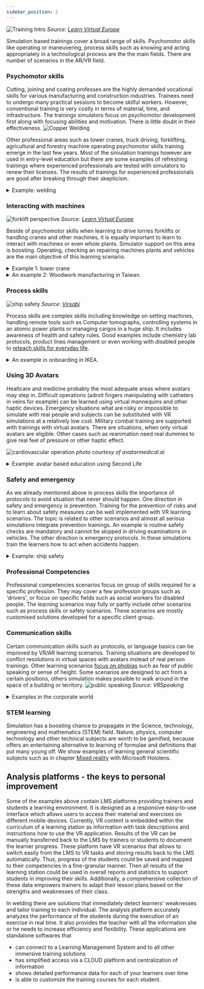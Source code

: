 ```yaml
---
sidebar_position: 2
---
```

![Training Intro](/img/png/trainingmix.png)
*Source: [Learn Virtual Europe](https://learnvirtual.eu)*

Simulation based trainings cover a broad range of skills. Psychomotor skills like operating or maneuvering, process skills such as knowing and acting appropriately in a technological process are the the main fields. There are number of scenarios in the AR/VR field.

### Psychomotor skills
Cutting, joining and coating professes are the highly demanded vocational skills for various manufacturing and construction industries. Trainees need to undergo many practical sessions to become skilful workers. However, conventional training is very costly in terms of material, time, and infrastructure. 
The trainings simulators focus on psychomotor development first along with focusing abilities and motivation. There is little doubt in their effectiveness.
![Copper Welding](/img/png/weldtrainer-rez-cso-hegesztes.png)

Other professional areas such as tower cranes, truck driving, forklifting, agricultural and forestry machine operating psychomotor skills training emerge in the last few years. 
Most of the simulation trainings however are used in entry-level education but there are some examples of refreshing trainings where experienced professionals are tested with simulators to renew their licenses. The results of trainings for experienced professionals are good after breaking through their skepticism.


<details><summary>Example: welding</summary>
<p>
In welding simulators are to support the welding training for the vocational training world. The simulation seen in the picture above using a curious cutting edge technology and electro-magnetic real time motion tracking systems. Th simulator allows the user to be immersed by the high quality simulation into the virtual welding workshop where everybody can be perform welding in real time same way that in the real traditional welding training.
</p> 
<p>The MMA welding exercises include the simulation of covered electrodes of 2,5 mm, 3,25 mm and 4,00 mm.
</p> 
<p>
The MIG/MAG welding welding simulator allows for all the welding processes  to offer different modules with undetermined number of exercises inside to perform and practice the welding  motion and realistic welding situations.</p>
</details>

### Interacting with machines
![forklift perspective](/img/png/forklift_perspective.png)
*Source: [Learn Virtual Europe](https://learnvirtual.eu)*

Beside of psychomotor skills when learning to drive lorries forklifts or handling cranes and other machines, it is equally important to learn to interact with machines or even whole plants. Simulator support on this area is boosting. Operating, checking an repairing machines plants and vehicles are the main objective of this learning scenario.

<details><summary>Example 1: tower crane</summary>
<p>
A giant machine compressed in only one "chair"! The trainee can learn all details about an up to 100m high crane handling on a cost-effective way without any risk of accident. The simulation covers all the fine motoric hand movements needed to navigate very big loads very precisely. The curriculum is broken down into parts like lifting loads, lowering loads to the target, placing concrete beams on concrete pillars or or navigating load through a maze! Also the training covers all the safety protocols necessary.
</p> 
</details>


<details><summary>An example 2: Woodwork manufacturing in Taiwan. </summary>
<p>The vocational wood-furniture schools in Taiwan focus only on the traditional manual training strategy. Moreover, they lack knowledge of  workflows and strategies of furniture production. An experiment [1] employed simulations of the furniture production lines in a large Vietnamese furniture-manufacturing factory, enabling students to experience and observe the manufacturing process of furniture production. They recruited 29 freshmen and divided them into an experimental group and a control group. The groups were trained with actual furniture production-process cases according to the furniture mass-production process, including paper-based tests, equipment configuration re-draws and production planning table writing. The results showed that the students in the experimental VR-training group had superior judgment concerning the concept of batch furniture production line. </p>
<p>[1] Lee, I-Jui. (2020). Applying virtual reality for learning woodworking in the vocational training of batch wood furniture production. Interactive Learning Environments. 1-19. 10.1080/10494820.2020.1841799. 
</p>
</details>


### Process skills
![ship safety](/img/png/ship_safety_virsabi.png)
*Source: [Virsabi](https://virsabi.com)*

Process skills are complex skills including knowledge on setting machines, handling remote tools such as Computer tomographs, controlling systems in an atomic power plants or managing cargos in a huge ship. It includes awareness of health and safety rules. Good examples include chemistry lab protocols, product lines management or even working with disabled people to [reteach skills for everyday life](https://virsabi.com/cases/). 



<details><summary>An example in onboarding in IKEA. </summary>
<p>
IKEA saw a great opportunity in releasing a VR-experience at their Talent Focus Week in March 2018. Even though the VR-experience aimed at educating co-workers during the Talent Focus Week, it is also meant to be used for introducing what it’s like to work at IKEA. 
</p>
<p>
The VR-experience was delivered in 18 different languages. It met cultural differences and different learning methods and at the same time, it sought to unite the co-workers to feel as a part of a big global family that is keen on helping each co-worker in reaching the next level.
</p>
<p>The objective of the VR-experience was to enable co-workers to experience one of the many IKEA environments in IKEA’s value chain and experience a leadership role. One aspect of being a good leader at IKEA is how you practice leadership inspired by IKEA’s 8 key values. Examples of some of the key values are; “Togetherness” & “Simplicity”.
The experience was so well received that an improved VR solution was used in 2019.
Source: Virsabi
</p>
</details>

### Using 3D Avatars
Healtcare and medicine probably the most adequate areas where avatars may step in. Difficult operations (adroit fingers manipulating with catheters in veins for example) can be learned using virtual mannequins and other haptic devices. Emergency situations what are risky or impossible to simulate with real people and subjects can be substituted with VR simulations at a relatively low cost. Military combat training are supported with trainings with virtual avatars. There are situations, when only virtual avatars are eligible. Other cases such as reanimation need real dummies to give real feel of pressure or other haptic effect.  

![cardiovascular operation](/img/png/VR_operation.png)
*photo courtesy of avatarmedical.ai*

<details><summary>Example: avatar based education using Second Life</summary>
<p>
 
"A plane crashes into a chemical plant. Scattered amid the smoking wreckage lie the bodies of the dead and wounded. Nurse-in-training Adam Nelson approaches each survivor. But instead of speaking to the victims, Nelson clicks on their images. A text box appears on Nelson’s computer screen, listing each patient’s symptoms.
 
Nelson is learning “triage” skills through a Second Life disaster simulation, part of the University of Wisconsin at Oshkosh’s online bachelor’s in nursing degree program. Second Life is a virtual world where users interact in real time with each other, using three-dimensional versions of themselves, called avatars.
Nursing schools in the United States are increasingly incorporating virtual learning into their online healthcare degree programs using systems like Second Life, a virtual reality metaverse. Some programs use virtual reality to stage scenarios that would be too costly or too difficult to create in real life. University of Wisconsin Oshkosh’s use of Second Life to simulate an online nursing disaster drill is a great example employing virtual reality for training purposes. Other programs use virtual reality systems to create virtual patient labs or to mimic classroom discussions."
(Source: https://www.geteducated.com/healthcare-a-nursing/339-online-nursing-degree-programs-teach-using-second-life-virtual-simulation)
 
</p> 
</details>

### Safety and emergency 
As we already mentioned above in process skills the importance of protocols to avoid situation that never should happen. One direction in safety and emergency is prevention. Training for the prevention of risks and to learn about safety measures can be well implemented with VR learning scenarios. The topic is related to other scenarios and almost all serious simulations integrate prevention trainings. An example is routine safety checks are mandatory and cannot be skipped in driving examinations in vehicles.
The other direction is emergency protocols. In these simulations train the learners how to act when accidents happen.

<details><summary>Example: ship safety</summary>
<p>
VR Safety is the name of the virtual reality safety training tool Virsabi built for two Danish maritime educational institutions. The tool lets the students experience safety situations and train their knowledge aboard a ship before actually setting sail. In VR Safety, the student meets for instance an animated mentor who takes the student through safety training aboard a ship. Speech, facial expressions, and body language are all used for information, instructions, and praise after correctly performed exercises. The student then must identify correct and incorrect behavior performed by the characters.
</p>
<p>Source: https://virsabi.com/simac/ </p>
</details>

### Professional Competencies
Professional competencies scenarios focus on group of skills required for a specific profession. They may cover a few profession groups such as 'drivers', or focus on specific fields such as social workers for disabled people. The learning scenarios may fully or partly include other scenarios such as process skills or safety scenarios. These scenarios are mostly customised solutions developed for a specific client group.

### Communication skills
Certain communication skills such as protocols, or language basics can be improved by VR/AR learning scenarios. Training situations are developed to conflict resolutions in virtual spaces with avatars instead of real person trainings. Other learning scenarios [focus on phobias](https://www.newyorker.com/culture/culture-desk/a-virtual-reality-program-to-conquer-the-fear-of-public-speaking) such as fear of public speaking or sense of height. Some scenarios are designed to act from a certain positions, others simulation makes possible to walk around in the space of a building or territory. 
![public speaking](/img/png/VRSpeaking_01.png)
*Source: VRSpeaking*

<details><summary>Examples in the corporate world</summary>
<p>Workplace communication can be a learning objective in the corporate world. The pressures of having a customer react emotionally to a situation can leave employees questioning how to respond. Many people do not have the skills of remaining calm under pressure, diffusing situations, or active listening. Being able to find a solution is a skill that can be improved with VR. Employees can practice engaging with difficult clients through a VR headset or laptop and role play scenarios.
</p>
<p>
Other area is public speaking. With VR simulations, employees can face their fears without judgment. Different simulators put you in a situation where you’ll present to an office or crowd of people. You can adjust the settings to where the audience reacts based on the performance the employee gives.
</p>
<p>
Source: https://www.belithe.com/how-to-improve-communication-skills-with-vr-a-guide/
</p>
</details>

 

### STEM learning
Simulation has a boosting chance to propagate in the Science, technology, engineering and mathematics (STEM) field. Nature, physics, computer technology and other technical subjects are worth to be gamified, because offers an entertaining alternative to learning of formulae and definitions that put many young off. We show examples of learning general scientific subjects such as in chapter [Mixed reality](/docs/Basics/Mixed%20Reality.md) with Microsoft Hololens.

## Analysis platforms - the keys to personal improvement

Some of the examples above contain LMS platforms providing trainers and students a learning environment. It is designed as a responsive easy-to-use interface which allows users to access their material and exercises on different mobile devices. Currently, VR content is embedded within the curriculum of a learning station as information with task descriptions and instructions how to use the VR application. Results of the VR can be manually transferred back to the LMS by trainers or students to document the learner progress. 
These platform have VR scenarios that allows to switch easily from the LMS to VR tasks and storing results back to the LMS automatically. Thus, progress of the students could be saved and mapped to their competencies in a fine-granular manner. Then all results of the learning station could be used in overall reports and statistics to support students in improving their skills. Additionally, a comprehensive collection of these data empowers trainers to adapt their lesson plans based on the strengths and weaknesses of their class.

In welding there are solutions that immediately detect learners' weaknesses and tailor training to each individual. The analysis platform accurately analyzes the performance of the students during the execution of an exercise in real time. It also provides the teacher with all the information she or he needs to increase efficiency and flexibility. These applications are standalone softwares that

* can connect to a Learning Management System and to all other immersive training solutions
* has simplified access via a CLOUD platform and centralization of information
* shows detailed performance data for each of your learners over time
* is able to customize the training courses for each student.


